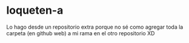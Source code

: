 # loqueten-a
Lo hago desde un repositorio extra porque no sé como agregar toda la carpeta (en github web) a mi rama en el otro repositorio XD

